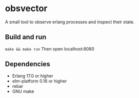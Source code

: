 # obsvector
A small tool to observe erlang processes and inspect their state.

## Build and run
`make && make run`
Then open localhost:8080

## Dependencies
* Erlang 17.0 or higher
* elm-platform 0.16 or higher
* rebar
* GNU make
